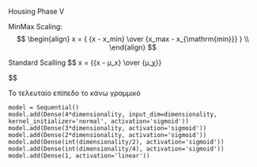 Housing Phase V

MinMax Scaling:
$$
\begin{align}
x = {
	{x - x_min}
	\over
	{x_max - x_{\mathrm{min}}}
}
\\
\end{align}
$$

Standard Scalling
$$
x = {{x - μ_x} \over {μ_χ}}

$$


Το τελευταίο επίπεδο το κάνω γραμμικό
```
model = Sequential()  
model.add(Dense(4*dimensionality, input_dim=dimensionality, kernel_initializer='normal', activation='sigmoid'))  
model.add(Dense(3*dimensionality, activation='sigmoid'))  
model.add(Dense(2*dimensionality, activation='sigmoid'))  
model.add(Dense(int(dimensionality/2), activation='sigmoid'))  
model.add(Dense(int(dimensionality/4), activation='sigmoid'))  
model.add(Dense(1, activation='linear'))
```

